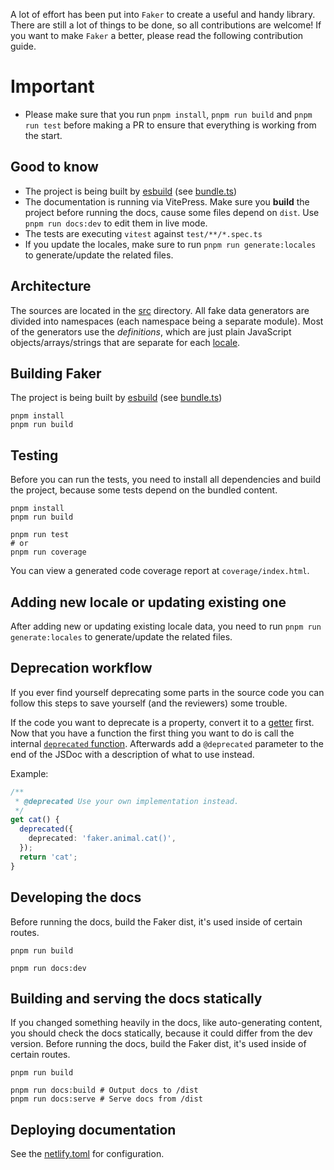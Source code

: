 A lot of effort has been put into `Faker` to create a useful and handy library.
There are still a lot of things to be done, so all contributions are welcome!
If you want to make `Faker` a better, please read the following contribution guide.

# Important

- Please make sure that you run `pnpm install`, `pnpm run build` and `pnpm run test` before making a PR to ensure that everything is working from the start.

## Good to know

- The project is being built by [esbuild](https://esbuild.github.io) (see [bundle.ts](scripts/bundle.ts))
- The documentation is running via VitePress.
  Make sure you **build** the project before running the docs, cause some files depend on `dist`.
  Use `pnpm run docs:dev` to edit them in live mode.
- The tests are executing `vitest` against `test/**/*.spec.ts`
- If you update the locales, make sure to run `pnpm run generate:locales` to generate/update the related files.

## Architecture

The sources are located in the [src](src) directory.
All fake data generators are divided into namespaces (each namespace being a separate module).
Most of the generators use the _definitions_, which are just plain JavaScript objects/arrays/strings that are separate for each [locale](src/locales).

## Building Faker

The project is being built by [esbuild](https://esbuild.github.io) (see [bundle.ts](scripts/bundle.ts))

```shell
pnpm install
pnpm run build
```

## Testing

Before you can run the tests, you need to install all dependencies and build the project, because some tests depend on the bundled content.

```shell
pnpm install
pnpm run build

pnpm run test
# or
pnpm run coverage
```

You can view a generated code coverage report at `coverage/index.html`.

## Adding new locale or updating existing one

After adding new or updating existing locale data, you need to run `pnpm run generate:locales` to generate/update the related files.

## Deprecation workflow

If you ever find yourself deprecating some parts in the source code you can follow this steps to save yourself (and the reviewers) some trouble.

If the code you want to deprecate is a property, convert it to a [getter](https://www.typescriptlang.org/docs/handbook/2/classes.html#getters--setters) first. Now that you have a function the first thing you want to do is call the internal [`deprecated` function](src/internal/deprecated.ts). Afterwards add a `@deprecated` parameter to the end of the JSDoc with a description of what to use instead.

Example:

```ts
/**
 * @deprecated Use your own implementation instead.
 */
get cat() {
  deprecated({
    deprecated: 'faker.animal.cat()',
  });
  return 'cat';
}
```

## Developing the docs

Before running the docs, build the Faker dist, it's used inside of certain routes.

```shell
pnpm run build

pnpm run docs:dev
```

## Building and serving the docs statically

If you changed something heavily in the docs, like auto-generating content, you should check the docs statically, because it could differ from the dev version.
Before running the docs, build the Faker dist, it's used inside of certain routes.

```shell
pnpm run build

pnpm run docs:build # Output docs to /dist
pnpm run docs:serve # Serve docs from /dist
```

## Deploying documentation

See the [netlify.toml](netlify.toml) for configuration.
